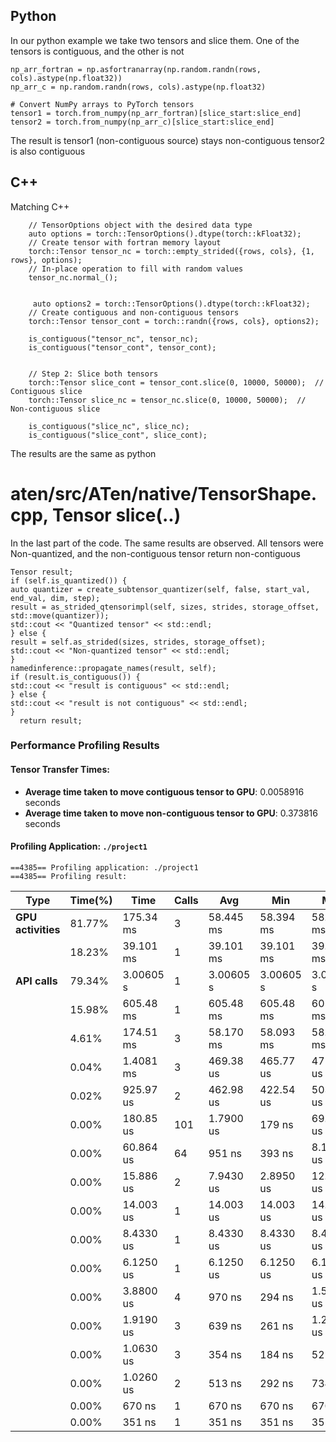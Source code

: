 
## Python
In our python example we take two tensors and slice them.  One of the tensors is contiguous, and the other is not

```
np_arr_fortran = np.asfortranarray(np.random.randn(rows, cols).astype(np.float32))
np_arr_c = np.random.randn(rows, cols).astype(np.float32)

# Convert NumPy arrays to PyTorch tensors
tensor1 = torch.from_numpy(np_arr_fortran)[slice_start:slice_end]  
tensor2 = torch.from_numpy(np_arr_c)[slice_start:slice_end]       
```

The result is tensor1 (non-contiguous source) stays non-contiguous
tensor2 is also contiguous


## C++

Matching C++ 

```
    // TensorOptions object with the desired data type
    auto options = torch::TensorOptions().dtype(torch::kFloat32);
    // Create tensor with fortran memory layout
    torch::Tensor tensor_nc = torch::empty_strided({rows, cols}, {1, rows}, options);
    // In-place operation to fill with random values
    tensor_nc.normal_(); 

 
     auto options2 = torch::TensorOptions().dtype(torch::kFloat32);
    // Create contiguous and non-contiguous tensors
    torch::Tensor tensor_cont = torch::randn({rows, cols}, options2); 

    is_contiguous("tensor_nc", tensor_nc);
    is_contiguous("tensor_cont", tensor_cont);   
   

    // Step 2: Slice both tensors
    torch::Tensor slice_cont = tensor_cont.slice(0, 10000, 50000);  // Contiguous slice
    torch::Tensor slice_nc = tensor_nc.slice(0, 10000, 50000);  // Non-contiguous slice

    is_contiguous("slice_nc", slice_nc);
    is_contiguous("slice_cont", slice_cont);
```
The results are the same as python


# aten/src/ATen/native/TensorShape.cpp, Tensor slice(..)


In the last part of the code.  The same results are observed.
All tensors were Non-quantized, and the non-contiguous tensor return non-contiguous 


```
Tensor result;
if (self.is_quantized()) {
auto quantizer = create_subtensor_quantizer(self, false, start_val, end_val, dim, step);
result = as_strided_qtensorimpl(self, sizes, strides, storage_offset, std::move(quantizer));
std::cout << "Quantized tensor" << std::endl;
} else {
result = self.as_strided(sizes, strides, storage_offset);
std::cout << "Non-quantized tensor" << std::endl;
}
namedinference::propagate_names(result, self);
if (result.is_contiguous()) {
std::cout << "result is contiguous" << std::endl;
} else {
std::cout << "result is not contiguous" << std::endl;
}
  return result;
```

### Performance Profiling Results

#### Tensor Transfer Times:
- **Average time taken to move contiguous tensor to GPU**: 0.0058916 seconds
- **Average time taken to move non-contiguous tensor to GPU**: 0.373816 seconds

#### Profiling Application: `./project1`
```
==4385== Profiling application: ./project1
==4385== Profiling result:
```

| **Type**          | **Time(%)** | **Time**   | **Calls** | **Avg**   | **Min**   | **Max**   | **Name**                                                                                                                                                       |
|-------------------|-------------|------------|-----------|-----------|-----------|-----------|----------------------------------------------------------------------------------------------------------------------------------------------------------------|
| **GPU activities** | 81.77%      | 175.34 ms  | 3         | 58.445 ms | 58.394 ms | 58.519 ms | [CUDA memcpy HtoD]                                                                                                                                             |
|                   | 18.23%      | 39.101 ms  | 1         | 39.101 ms | 39.101 ms | 39.101 ms | _ZN2at6native18elementwise_kernelILi128ELi2EZNS0_22gpu_kernel_impl_nocastIZZZNS0_23direct_copy_kernel_cudaERNS_18TensorIteratorBaseEENKUlvE1_clEvENKUlvE5_clEvEUlfE_EEvS4_RKT_EUliE_EEviT1_ |
| **API calls**      | 79.34%      | 3.00605 s  | 1         | 3.00605 s | 3.00605 s | 3.00605 s | `cudaDeviceGetStreamPriorityRange`                                                                                                                             |
|                   | 15.98%      | 605.48 ms  | 1         | 605.48 ms | 605.48 ms | 605.48 ms | `cudaLaunchKernel`                                                                                                                                             |
|                   | 4.61%       | 174.51 ms  | 3         | 58.170 ms | 58.093 ms | 58.208 ms | `cudaMemcpyAsync`                                                                                                                                              |
|                   | 0.04%       | 1.4081 ms  | 3         | 469.38 us | 465.77 us | 471.22 us | `cudaStreamSynchronize`                                                                                                                                        |
|                   | 0.02%       | 925.97 us  | 2         | 462.98 us | 422.54 us | 503.43 us | `cudaMalloc`                                                                                                                                                   |
|                   | 0.00%       | 180.85 us  | 101       | 1.7900 us | 179 ns    | 69.632 us | `cuDeviceGetAttribute`                                                                                                                                         |
|                   | 0.00%       | 60.864 us  | 64        | 951 ns    | 393 ns    | 8.1680 us | `cudaGetDevice`                                                                                                                                                |
|                   | 0.00%       | 15.886 us  | 2         | 7.9430 us | 2.8950 us | 12.991 us | `cudaStreamIsCapturing`                                                                                                                                        |
|                   | 0.00%       | 14.003 us  | 1         | 14.003 us | 14.003 us | 14.003 us | `cuDeviceGetName`                                                                                                                                              |
|                   | 0.00%       | 8.4330 us  | 1         | 8.4330 us | 8.4330 us | 8.4330 us | `cuDeviceGetPCIBusId`                                                                                                                                          |
|                   | 0.00%       | 6.1250 us  | 1         | 6.1250 us | 6.1250 us | 6.1250 us | `cuDeviceTotalMem`                                                                                                                                             |
|                   | 0.00%       | 3.8800 us  | 4         | 970 ns    | 294 ns    | 1.5150 us | `cudaGetLastError`                                                                                                                                             |
|                   | 0.00%       | 1.9190 us  | 3         | 639 ns    | 261 ns    | 1.2350 us | `cuDeviceGetCount`                                                                                                                                             |
|                   | 0.00%       | 1.0630 us  | 3         | 354 ns    | 184 ns    | 521 ns    | `cudaGetDeviceCount`                                                                                                                                           |
|                   | 0.00%       | 1.0260 us  | 2         | 513 ns    | 292 ns    | 734 ns    | `cuDeviceGet`                                                                                                                                                  |
|                   | 0.00%       | 670 ns     | 1         | 670 ns    | 670 ns    | 670 ns    | `cuModuleGetLoadingMode`                                                                                                                                       |
|                   | 0.00%       | 351 ns     | 1         | 351 ns    | 351 ns    | 351 ns    | `cuDeviceGetUuid`                                                                                                                                              |


